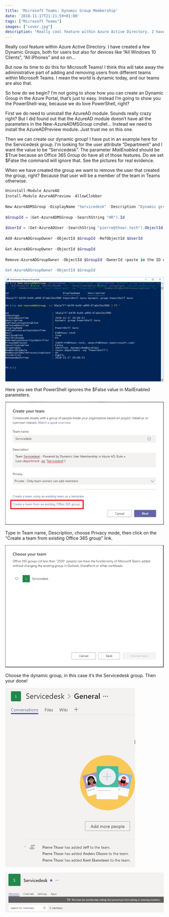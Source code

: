 ```yaml
---
title: 'Microsoft Teams: Dynamic Group Membership'
date: '2018-11-17T21:21:59+01:00'
tags: ["Microsoft Teams"]
images: ["cover.jpg"]
description: "Really cool feature within Azure Active Directory. I have created a few Dynamic Groups, both for users but also for devices like “All Windows 10 Clients”, “All iPhones” and so on…"
---
```

Really cool feature within Azure Active Directory. I have created a few Dynamic Groups, both for users but also for devices like “All Windows 10 Clients”, “All iPhones” and so on…

But now its time to do this for Microsoft Teams! I think this will take away the administrative part of adding and removing users from different teams within Microsoft Teams. I mean the world is dynamic today, and our teams are also that.

So how do we begin? I’m not going to show how you can create an Dynamic Group in the Azure Portal, that’s just to easy. Instead I’m going to show you the PowerShell-way, because we do love PowerShell, right?

First we do need to uninstall the AzureAD module. Sounds really crazy right? But I did found out that the AzureAD module doesn’t have all the parameters in the New-AzureADMSGroup cmdlet… Instead we need to install the AzureADPreview module. Just trust me on this one.

Then we can create our dynamic group! I have put in an example here for the Servicedesk group. I’m looking for the user attribute “Department” and I want the value to be “Servicedesk”. The parameter *MailEnabled*  should be $True because an Office 365 Group do have all of those features. Do we set $False the command will ignore that. See the pictures for real evidence.

When we have created the group we want to remove the user that created the group, right? Because that user will be a member of the team in Teams otherwise.

```powershell
Uninstall-Module AzureAD
Install-Module AzureADPreview -AllowClobber

New-AzureADMSGroup -DisplayName "Servicedesk" -Description "Dynamic group of Servicedesk" -MailEnabled $true -MailNickName "Servicedesk" -SecurityEnabled $True -GroupTypes "DynamicMembership","Unified" -MembershipRule "(user.department -eq ""Servicedesk"")" -MembershipRuleProcessingState "On"

$GroupId = (Get-AzureADMSGroup -SearchString "HR").Id

$UserId = (Get-AzureADUser -SearchString "pierre@thoor.tech").ObjectId

Add-AzureADGroupOwner -ObjectId $GroupId -RefObjectId $UserId

Get-AzureADGroupOwner -ObjectId $GroupId

Remove-AzureADGroupOwner -ObjectId $GroupId -OwnerId <paste in the ID of the owner that's going to be removed>

Get-AzureADGroupOwner -ObjectId $GroupId
```

![](./Teams_DynamicGroup_IgnoreParameters.png)

Here you see that PowerShell ignores the $False value in MailEnabled parameters.

![](./Teams_DynamicGroup-1.png)

Type in Team name, Description, choose Privacy mode, then click on the “Create a team from existing Office 365 group” link.

![](./Teams_DynamicGroup_1.png)

Choose the dynamic group, in this case it’s the Servicedesk group. Then your done!

![](./Teams_DynamicGroup_2.png)

![](./Teams_DynamicGroup_3.png)